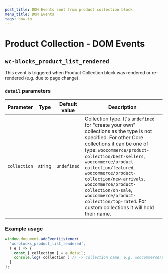 ```yaml
---
post_title: DOM Events sent from product collection block
menu_title: DOM Events
tags: how-to
---
```


# Product Collection - DOM Events

## `wc-blocks_product_list_rendered`

This event is triggered when Product Collection block was rendered or re-rendered (e.g. due to page change).

### `detail` parameters

| Parameter          | Type    | Default value | Description                                                                                                                                                                                                                                                                                                                                                                                   |
| ------------------ | ------- | ------------- | --------------------------------------------------------------------------------------------------------------------------------------------------------------------------------------------------------------------------------------------------------------------------------------------------------------------------------------------------------------------------------------------- |
| `collection` | string | `undefined`       | Collection type. It's `undefined` for "create your own" collections as the type is not specified. For other Core collections it can be one of type: `woocommerce/product-collection/best-sellers`, `woocommerce/product-collection/featured`, `woocommerce/product-collection/new-arrivals`, `woocommerce/product-collection/on-sale`, `woocommerce/product-collection/top-rated`. For custom collections it will hold their name. |

### Example usage

```javascript
window.document.addEventListener(
  'wc-blocks_product_list_rendered',
  ( e ) => {
    const { collection } = e.detail;
    console.log( collection ) // -> collection name, e.g. woocommerce/product-collection/on-sale
  }
);
```
